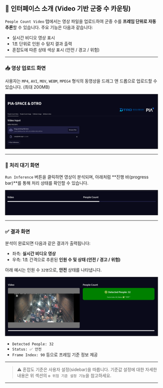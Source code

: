 
## 🎥 인터페이스 소개 (Video 기반 군중 수 카운팅)

`People Count Video` 탭에서는 영상 파일을 업로드하여 군중 수를 **프레임 단위로 자동 추론**할 수 있습니다. 주요 기능은 다음과 같습니다:

* 실시간 비디오 영상 표시
* 1초 단위로 인원 수 탐지 결과 출력
* 혼잡도에 따른 상태 색상 표시 (안전 / 경고 / 위험)

---

### 📥 영상 업로드 화면

사용자는 `MP4`, `AVI`, `MOV`, `WEBM`, `MPEG4` 형식의 동영상을 드래그 앤 드롭으로 업로드할 수 있습니다. (최대 200MB)

![Video Input](images/people_cnt_video.png)

---

### 🔄 처리 대기 화면

`Run Inference` 버튼을 클릭하면 영상이 분석되며, 아래처럼 \*\*진행 바(progress bar)\*\*를 통해 처리 상태를 확인할 수 있습니다.

![Processing](images/people_cnt_video2.png)

---

### ✅ 결과 화면

분석이 완료되면 다음과 같은 결과가 출력됩니다:

* 좌측: **실시간 비디오 영상**
* 우측: 1초 간격으로 추론된 **인원 수 및 상태 (안전 / 경고 / 위험)**

아래 예시는 인원 수 `32명`으로, **안전** 상태를 나타냅니다.

![Video Output](images/people_cnt_video3.png)

* `Detected People: 32`
* `Status: ✅ 안전`
* `Frame Index: 90` 등으로 프레임 기준 정보 제공

---

> ⚠️ 혼잡도 기준은 사용자 설정(sidebar)을 따릅니다. 기준값 설정에 대한 자세한 내용은 위 섹션의 `⚙️ 위험 기준 설정 기능`을 참고하세요.

---
